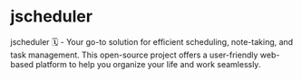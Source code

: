 # jscheduler
jscheduler 🗓️ - Your go-to solution for efficient scheduling, note-taking, and task management. This open-source project offers a user-friendly web-based platform to help you organize your life and work seamlessly.
